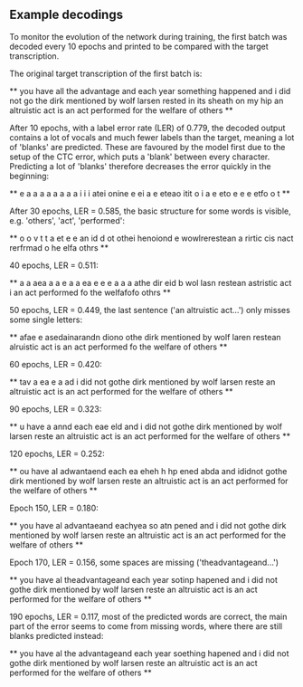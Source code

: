 ## Example decodings

To monitor the evolution of the network during training, the first batch was decoded every 10 epochs and printed to be compared with the target transcription.

The original target transcription of the first batch is:

** you have all the advantage and each year something happened and i did not go the dirk mentioned by wolf larsen rested in its sheath on my hip an altruistic act is an act performed for the welfare of others **

After 10 epochs, with a label error rate (LER) of 0.779, the decoded output contains a lot of vocals and much fewer labels than the target, meaning a lot of 'blanks' are predicted. These are favoured by the model first due to the setup of the CTC error, which puts a 'blank' between every character. Predicting a lot of 'blanks' therefore decreases the error quickly in the beginning:

** e a a a a a a a a i i i atei onine e ei a e eteao itit o i a e eto e e e etfo o t ** 

After 30 epochs, LER = 0.585, the basic structure for some words is visible, e.g. 'others', 'act', 'performed':

**  o o v t t a et e e an id d ot othei henoiond e wowlrerestean a rirtic cis nact rerfrmad o he elfa othrs **


40 epochs, LER = 0.511:

**  a a aea a a e a a  ea e e e a a a athe dir eid b wol lasn restean astristic act i an act performed fo the welfafofo othrs **


50 epochs, LER = 0.449, the last sentence ('an altruistic act...') only misses some single letters:

** afae e asedainarandn diono othe dirk mentioned by wolf laren restean alruistic act is an act performed fo the welfare of others **


60 epochs, LER = 0.420:

** tav a ea e a ad i did not gothe dirk mentioned by wolf larsen reste an altruistic act is an act performed for the welfare of others **


90 epochs, LER = 0.323:

** u have a annd each eae eld and i did not gothe dirk mentioned by wolf larsen reste an altruistic act is an act performed for the welfare of others **


120 epochs, LER = 0.252:

** ou have al adwantaend each ea eheh h hp ened abda and ididnot gothe dirk mentioned by wolf larsen reste an altruistic act is an act performed for the welfare of others **


Epoch 150, LER = 0.180:

** you have al advantaeand eachyea so atn pened and i did not gothe dirk mentioned by wolf larsen reste an altruistic act is an act performed for the welfare of others **


Epoch 170, LER = 0.156, some spaces are missing ('theadvantageand...')

** you have al theadvantageand each year sotinp hapened and i did not gothe dirk mentioned by wolf larsen reste an altruistic act is an act performed for the welfare of others **

190 epochs, LER = 0.117, most of the predicted words are correct, the main part of the error seems to come from missing words, where there are still blanks predicted instead:

** you have al the advantageand each year soething hapened and i did not gothe dirk mentioned by wolf larsen reste an altruistic act is an act performed for the welfare of others **



 
 
 
 
 
 
 
